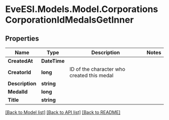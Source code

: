 # EveESI.Models.Model.CorporationsCorporationIdMedalsGetInner

## Properties

Name | Type | Description | Notes
------------ | ------------- | ------------- | -------------
**CreatedAt** | **DateTime** |  | 
**CreatorId** | **long** | ID of the character who created this medal | 
**Description** | **string** |  | 
**MedalId** | **long** |  | 
**Title** | **string** |  | 

[[Back to Model list]](../README.md#documentation-for-models) [[Back to API list]](../README.md#documentation-for-api-endpoints) [[Back to README]](../README.md)


